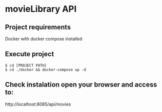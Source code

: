 # movieLibrary API

## Project requirements
Docker with docker compose installed

## Execute project
```
$ cd [PROJECT PATH]
$ cd ./docker && docker-compose up -d
```

## Check instalation open your browser and access to:
http://localhost:8085/api/movies
